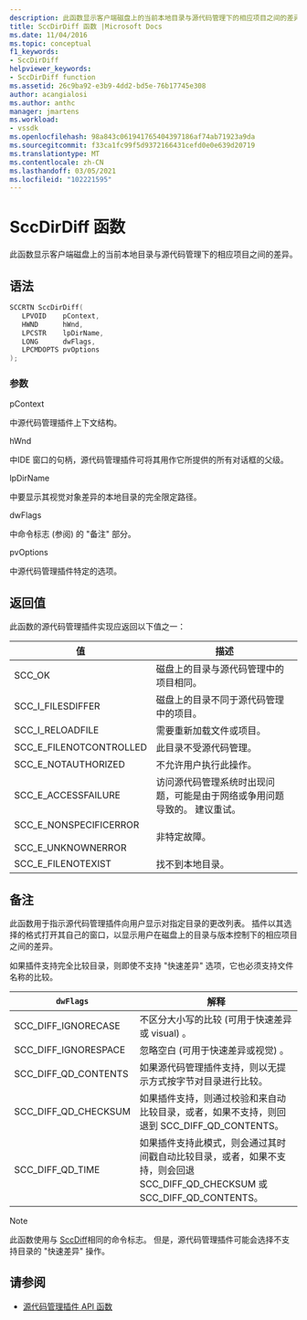 ```yaml
---
description: 此函数显示客户端磁盘上的当前本地目录与源代码管理下的相应项目之间的差异。
title: SccDirDiff 函数 |Microsoft Docs
ms.date: 11/04/2016
ms.topic: conceptual
f1_keywords:
- SccDirDiff
helpviewer_keywords:
- SccDirDiff function
ms.assetid: 26c9ba92-e3b9-4dd2-bd5e-76b17745e308
author: acangialosi
ms.author: anthc
manager: jmartens
ms.workload:
- vssdk
ms.openlocfilehash: 98a843c061941765404397186af74ab71923a9da
ms.sourcegitcommit: f33ca1fc99f5d9372166431cefd0e0e639d20719
ms.translationtype: MT
ms.contentlocale: zh-CN
ms.lasthandoff: 03/05/2021
ms.locfileid: "102221595"
---
```

# <a name="sccdirdiff-function"></a>SccDirDiff 函数
此函数显示客户端磁盘上的当前本地目录与源代码管理下的相应项目之间的差异。

## <a name="syntax"></a>语法

```cpp
SCCRTN SccDirDiff(
   LPVOID    pContext,
   HWND      hWnd,
   LPCSTR    lpDirName,
   LONG      dwFlags,
   LPCMDOPTS pvOptions
);
```

### <a name="parameters"></a>参数
 pContext

中源代码管理插件上下文结构。

 hWnd

中IDE 窗口的句柄，源代码管理插件可将其用作它所提供的所有对话框的父级。

 lpDirName

中要显示其视觉对象差异的本地目录的完全限定路径。

 dwFlags 

中命令标志 (参阅) 的 "备注" 部分。

 pvOptions

中源代码管理插件特定的选项。

## <a name="return-value"></a>返回值
 此函数的源代码管理插件实现应返回以下值之一：

|值|描述|
|-----------|-----------------|
|SCC_OK|磁盘上的目录与源代码管理中的项目相同。|
|SCC_I_FILESDIFFER|磁盘上的目录不同于源代码管理中的项目。|
|SCC_I_RELOADFILE|需要重新加载文件或项目。|
|SCC_E_FILENOTCONTROLLED|此目录不受源代码管理。|
|SCC_E_NOTAUTHORIZED|不允许用户执行此操作。|
|SCC_E_ACCESSFAILURE|访问源代码管理系统时出现问题，可能是由于网络或争用问题导致的。 建议重试。|
|SCC_E_NONSPECIFICERROR<br /><br /> SCC_E_UNKNOWNERROR|非特定故障。|
|SCC_E_FILENOTEXIST|找不到本地目录。|

## <a name="remarks"></a>备注
 此函数用于指示源代码管理插件向用户显示对指定目录的更改列表。 插件以其选择的格式打开其自己的窗口，以显示用户在磁盘上的目录与版本控制下的相应项目之间的差异。

 如果插件支持完全比较目录，则即使不支持 "快速差异" 选项，它也必须支持文件名称的比较。

|`dwFlags`|解释|
|---------------|--------------------|
|SCC_DIFF_IGNORECASE|不区分大小写的比较 (可用于快速差异或 visual) 。|
|SCC_DIFF_IGNORESPACE|忽略空白 (可用于快速差异或视觉) 。|
|SCC_DIFF_QD_CONTENTS|如果源代码管理插件支持，则以无提示方式按字节对目录进行比较。|
|SCC_DIFF_QD_CHECKSUM|如果插件支持，则通过校验和来自动比较目录，或者，如果不支持，则回退到 SCC_DIFF_QD_CONTENTS。|
|SCC_DIFF_QD_TIME|如果插件支持此模式，则会通过其时间戳自动比较目录，或者，如果不支持，则会回退 SCC_DIFF_QD_CHECKSUM 或 SCC_DIFF_QD_CONTENTS。|

> [!NOTE]
> 此函数使用与 [SccDiff](../extensibility/sccdiff-function.md)相同的命令标志。 但是，源代码管理插件可能会选择不支持目录的 "快速差异" 操作。

## <a name="see-also"></a>请参阅
- [源代码管理插件 API 函数](../extensibility/source-control-plug-in-api-functions.md)
